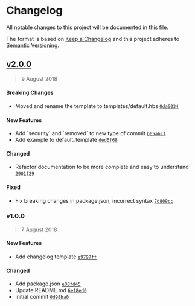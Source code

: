 # Changelog
All notable changes to this project will be documented in this file.

The format is based on [Keep a Changelog](http://keepachangelog.com/en/1.0.0/)
and this project adheres to [Semantic Versioning](http://semver.org/spec/v2.0.0.html).

## [v2.0.0](https://github.com/Jno21/changelog-generator/compare/v1.0.0...v2.0.0)
> 9 August 2018

#### Breaking Changes

- Moved and rename the template to templates/default.hbs [`0da6034`](https://github.com/Jno21/changelog-generator/commit/0da603458b189cc17c7e74a16eebc5557ca86999)

#### New Features

- Add &#x60;security&#x60; and &#x60;removed&#x60; to new type of commit [`b65abcf`](https://github.com/Jno21/changelog-generator/commit/b65abcf0dc90c7347379520569163d530bfffa37)
- Add example to default_template [`ded6f68`](https://github.com/Jno21/changelog-generator/commit/ded6f6873e396c7b18d71e52ad7e298071d7ff7e)

#### Changed

- Refactor documentation to be more complete and easy to understand [`2901f29`](https://github.com/Jno21/changelog-generator/commit/2901f2940bb79e2b6040ccf7b18802e710457043)

#### Fixed

- Fix breaking changes in package.json, incorrect syntax [`7d809cc`](https://github.com/Jno21/changelog-generator/commit/7d809cc74140446a5972fe1e0cd7991de11f104d)

### v1.0.0
> 7 August 2018

#### New Features

- Add changelog template [`e9797ff`](https://github.com/Jno21/changelog-generator/commit/e9797ff5e8a914a03f7f38dbc138353195023ff7)

#### Changed

- Add package.json [`e08fd45`](https://github.com/Jno21/changelog-generator/commit/e08fd45ba9695927dcf3088b89c9c884a74da589)
- Update README.md [`6e18ed0`](https://github.com/Jno21/changelog-generator/commit/6e18ed0f6306b02b7d665113ff1bdd7325a39570)
- Initial commit [`0d98ba0`](https://github.com/Jno21/changelog-generator/commit/0d98ba00b39ca87c873dc30f459bdbd20bfa287a)
